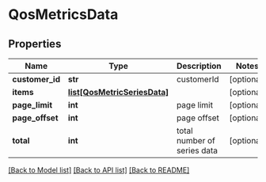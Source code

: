 # QosMetricsData

## Properties
Name | Type | Description | Notes
------------ | ------------- | ------------- | -------------
**customer_id** | **str** | customerId | [optional] 
**items** | [**list[QosMetricSeriesData]**](QosMetricSeriesData.md) |  | [optional] 
**page_limit** | **int** | page limit | [optional] 
**page_offset** | **int** | page offset | [optional] 
**total** | **int** | total number of series data | [optional] 

[[Back to Model list]](../README.md#documentation-for-models) [[Back to API list]](../README.md#documentation-for-api-endpoints) [[Back to README]](../README.md)


